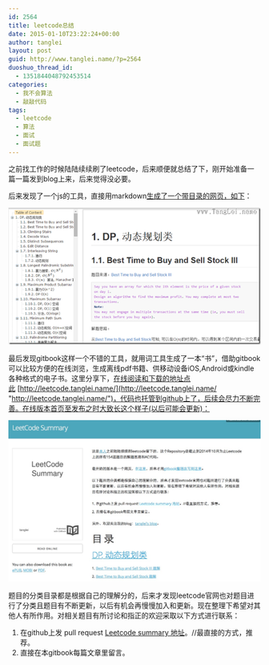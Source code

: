 ```yaml
---
id: 2564
title: leetcode总结
date: 2015-01-10T23:22:24+00:00
author: tanglei
layout: post
guid: http://www.tanglei.name/?p=2564
duoshuo_thread_id:
  - 1351844048792453514
categories:
  - 我不会算法
  - 敲敲代码
tags:
  - leetcode
  - 算法
  - 面试
  - 面试题
---
```

之前找工作的时候陆陆续续刷了leetcode，后来顺便就总结了下，刚开始准备一篇一篇发到blog上来，后来觉得没必要。

后来发现了一个js的工具，直接用markdown[生成了一个带目录的网页，如下](http://tanglei.me/leetcode-summary/content.html)：

<p style="text-align: center;">
  <a href="/wp-content/uploads/2015/01/image.png"><img class="aligncenter" style="padding-top: 0px; padding-left: 0px; display: inline; padding-right: 0px; border: 0px; background-image: none;" title="leetcode总结" src="/wp-content/uploads/2015/01/image_thumb.png" alt="leetcode总结"  /></a>
</p>

最后发现gitbook这样一个不错的工具，就用词工具生成了一本“书”，借助gitbook可以比较方便的在线浏览，生成离线pdf书籍、供移动设备iOS,Android或kindle各种格式的电子书。这里分享下，[在线阅读和下载的地址点此](http://leetcode.tanglei.name/) [http://leetcode.tanglei.name/](http://leetcode.tanglei.name/ "http://leetcode.tanglei.name/")，代码也托管到github上了，后续会尽力不断完善。在线版本首页至发布之时大致长这个样子(以后可能会更新)：

<p style="text-align: center;">
  <a href="/wp-content/uploads/2015/01/leetcode-summary.jpg"><img class="aligncenter  wp-image-2569" title="leetcode-summary" src="/wp-content/uploads/2015/01/leetcode-summary.jpg" alt="leetcode-summary"  /></a>
</p>

题目的分类目录都是根据自己的理解分的，后来才发现leetcode官网也对题目进行了分类且题目有不断更新，以后有机会再慢慢加入和更新。现在整理下希望对其他人有所作用。对相关题目有所讨论和指正的欢迎采取以下方式进行联系：

  1. 在github上发 pull request [Leetcode summary 地址](https://github.com/tl3shi/leetcode-summary)。//最直接的方式，推荐。
  2. 直接在本gitbook每篇文章里留言。
